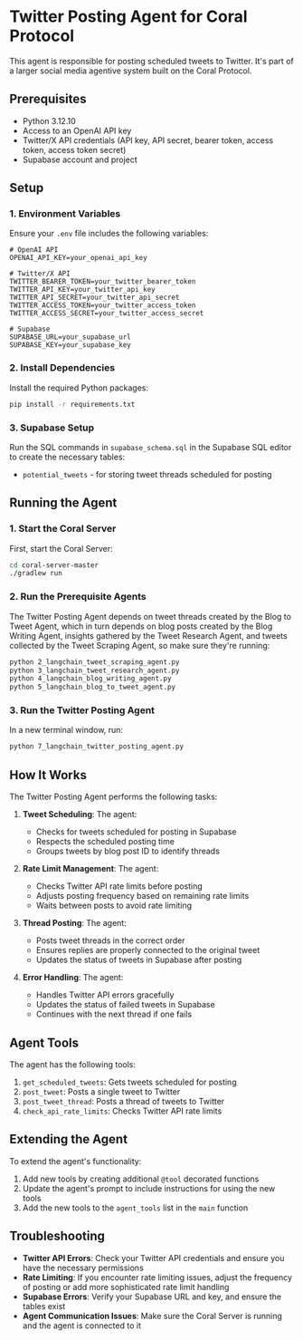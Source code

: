 # Twitter Posting Agent for Coral Protocol

This agent is responsible for posting scheduled tweets to Twitter. It's part of a larger social media agentive system built on the Coral Protocol.

## Prerequisites

- Python 3.12.10
- Access to an OpenAI API key
- Twitter/X API credentials (API key, API secret, bearer token, access token, access token secret)
- Supabase account and project

## Setup

### 1. Environment Variables

Ensure your `.env` file includes the following variables:

```
# OpenAI API
OPENAI_API_KEY=your_openai_api_key

# Twitter/X API
TWITTER_BEARER_TOKEN=your_twitter_bearer_token
TWITTER_API_KEY=your_twitter_api_key
TWITTER_API_SECRET=your_twitter_api_secret
TWITTER_ACCESS_TOKEN=your_twitter_access_token
TWITTER_ACCESS_SECRET=your_twitter_access_secret

# Supabase
SUPABASE_URL=your_supabase_url
SUPABASE_KEY=your_supabase_key
```

### 2. Install Dependencies

Install the required Python packages:

```bash
pip install -r requirements.txt
```

### 3. Supabase Setup

Run the SQL commands in `supabase_schema.sql` in the Supabase SQL editor to create the necessary tables:
- `potential_tweets` - for storing tweet threads scheduled for posting

## Running the Agent

### 1. Start the Coral Server

First, start the Coral Server:

```bash
cd coral-server-master
./gradlew run
```

### 2. Run the Prerequisite Agents

The Twitter Posting Agent depends on tweet threads created by the Blog to Tweet Agent, which in turn depends on blog posts created by the Blog Writing Agent, insights gathered by the Tweet Research Agent, and tweets collected by the Tweet Scraping Agent, so make sure they're running:

```bash
python 2_langchain_tweet_scraping_agent.py
python 3_langchain_tweet_research_agent.py
python 4_langchain_blog_writing_agent.py
python 5_langchain_blog_to_tweet_agent.py
```

### 3. Run the Twitter Posting Agent

In a new terminal window, run:

```bash
python 7_langchain_twitter_posting_agent.py
```

## How It Works

The Twitter Posting Agent performs the following tasks:

1. **Tweet Scheduling**: The agent:
   - Checks for tweets scheduled for posting in Supabase
   - Respects the scheduled posting time
   - Groups tweets by blog post ID to identify threads

2. **Rate Limit Management**: The agent:
   - Checks Twitter API rate limits before posting
   - Adjusts posting frequency based on remaining rate limits
   - Waits between posts to avoid rate limiting

3. **Thread Posting**: The agent:
   - Posts tweet threads in the correct order
   - Ensures replies are properly connected to the original tweet
   - Updates the status of tweets in Supabase after posting

4. **Error Handling**: The agent:
   - Handles Twitter API errors gracefully
   - Updates the status of failed tweets in Supabase
   - Continues with the next thread if one fails

## Agent Tools

The agent has the following tools:

1. `get_scheduled_tweets`: Gets tweets scheduled for posting
2. `post_tweet`: Posts a single tweet to Twitter
3. `post_tweet_thread`: Posts a thread of tweets to Twitter
4. `check_api_rate_limits`: Checks Twitter API rate limits

## Extending the Agent

To extend the agent's functionality:

1. Add new tools by creating additional `@tool` decorated functions
2. Update the agent's prompt to include instructions for using the new tools
3. Add the new tools to the `agent_tools` list in the `main` function

## Troubleshooting

- **Twitter API Errors**: Check your Twitter API credentials and ensure you have the necessary permissions
- **Rate Limiting**: If you encounter rate limiting issues, adjust the frequency of posting or add more sophisticated rate limit handling
- **Supabase Errors**: Verify your Supabase URL and key, and ensure the tables exist
- **Agent Communication Issues**: Make sure the Coral Server is running and the agent is connected to it
